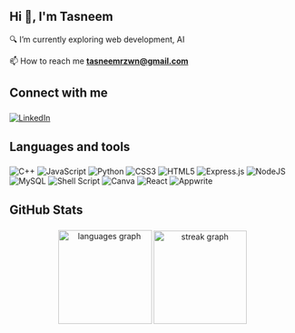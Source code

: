 <h2 align="left">Hi 👋, I'm Tasneem</h2>

🔍 I’m currently exploring web development, AI

📫 How to reach me **tasneemrzwn@gmail.com**

###

<h2 align="left">Connect with me</h2>

###

[![LinkedIn](https://img.shields.io/badge/LinkedIn-%230077B5.svg?style=for-the-badge&logo=linkedin&logoColor=white)](https://linkedin.com/in/tasneem-rizwan-7b92a624b)

###

<h2 align="left">Languages and tools</h2>

###

![C++](https://img.shields.io/badge/c++-%2300599C.svg?style=for-the-badge&logo=c%2B%2B&logoColor=white) ![JavaScript](https://img.shields.io/badge/javascript-%23323330.svg?style=for-the-badge&logo=javascript&logoColor=%23F7DF1E) ![Python](https://img.shields.io/badge/python-3670A0?style=for-the-badge&logo=python&logoColor=ffdd54) ![CSS3](https://img.shields.io/badge/css3-%231572B6.svg?style=for-the-badge&logo=css3&logoColor=white) ![HTML5](https://img.shields.io/badge/html5-%23E34F26.svg?style=for-the-badge&logo=html5&logoColor=white) ![Express.js](https://img.shields.io/badge/express.js-%23404d59.svg?style=for-the-badge&logo=express&logoColor=%2361DAFB) ![NodeJS](https://img.shields.io/badge/node.js-6DA55F?style=for-the-badge&logo=node.js&logoColor=white) ![MySQL](https://img.shields.io/badge/mysql-%2300000f.svg?style=for-the-badge&logo=mysql&logoColor=white) ![Shell Script](https://img.shields.io/badge/shell_script-%23121011.svg?style=for-the-badge&logo=gnu-bash&logoColor=white) ![Canva](https://img.shields.io/badge/Canva-%2300C4CC.svg?style=for-the-badge&logo=Canva&logoColor=white) ![React](https://img.shields.io/badge/react-%2320232a.svg?style=for-the-badge&logo=react&logoColor=%2361DAFB) ![Appwrite](https://img.shields.io/badge/appwrite-%23F02E65.svg?style=for-the-badge&logo=appwrite&logoColor=white)

###

<h2 align="left">GitHub Stats</h2>

###

<div align="center">
  <img src="https://github-readme-stats.vercel.app/api/top-langs?username=tasneemrz&locale=en&hide_title=false&layout=compact&card_width=320&langs_count=6&theme=github_dark&hide_border=true&order=2" height="165" alt="languages graph"  />
  <img src="https://streak-stats.demolab.com?user=tasneemrz&locale=en&mode=daily&theme=github_dark&hide_border=true&border_radius=5&order=3" height="164" alt="streak graph"  />
</div>

###

